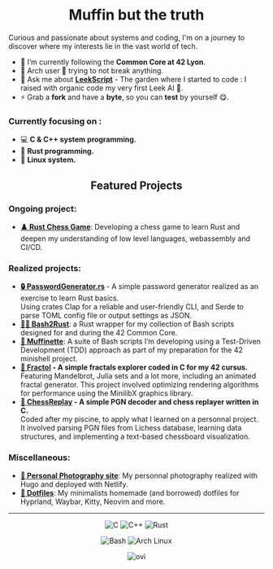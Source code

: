 # <h1 align="center">**Muffin but the truth**</h1>

<p>Curious and passionate about systems and coding, I'm on a journey to discover where my interests lie in the vast world of tech.</p>

- 🌱 I’m currently following the **Common Core at 42 Lyon**.
- 🔧 Arch user 🔨 trying to not break anything.
- 💬 Ask me about **[LeekScript](https://leekwars.com/encyclopedia/en/LeekScript)** - The garden where I started to code : I raised with organic code my very first Leek AI 🥬.
- ⚡ Grab a **fork** and have a **byte**, so you can **test** by yourself 😋.

### Currently focusing on :

- 💻 **C & C++ system programming.**
- 🦀 **Rust programming.**
- 🐧 **Linux system.**

<h2 align="center">Featured Projects</h2>

### Ongoing project:

- <strong><a href="https://github.com/LeMuffinMan/ChessGame">**♟️ Rust Chess Game**</a></strong>: Developing a chess game to learn Rust and deepen my understanding of low level languages, webassembly and CI/CD.

### Realized projects:
<ul>
    <li><strong><a href="https://github.com/LeMuffinMan/PasswordGenerator.rs">🔒 PasswordGenerator.rs</a> </strong> - A simple password generator realized as an exercise to learn Rust basics.</li> 
Using crates Clap for a reliable and user-friendly CLI, and Serde to parse TOML config file or output settings as JSON.
    <li><strong><a href="https://github.com/LeMuffinMan/bash2rust">📜🦀 Bash2Rust</a></strong>: a Rust wrapper for my collection of Bash scripts designed for and during the 42 Common Core.</li>
    <li><strong><a href="https://github.com/LeMuffinMan/Muffinette">🧁 Muffinette</a></strong>: A suite of Bash scripts I’m developing using a Test-Driven Development (TDD) approach as part of my preparation for the 42 minishell project.</li>
    <li><strong><a href="https://github.com/LeMuffinMan/fract-ol">💫 Fractol</a> - A simple fractals explorer coded in C for my 42 cursus.</strong></li>
    Featuring Mandelbrot, Julia sets and a lot more, including an animated fractal generator. This project involved optimizing rendering algorithms for performance using the MinilibX graphics library.
    <li><strong><a href="https://github.com/LeMuffinMan/ChessReplay">🔁 ChessReplay</a> - A simple PGN decoder and chess replayer written in C.</strong></li>
Coded after my piscine, to apply what I learned on a personnal project. It involved parsing PGN files from Lichess database, learning data structures, and implementing a text-based chessboard visualization.
</ul>

### Miscellaneous:
- <strong><a href="https://o-h-m.netlify.app">**📸 Personal Photography site**</a></strong>: My personnal photography realized with Hugo and deployed with Netlify.
- <strong><a href="https://github.com/LeMuffinMan/Dotfiles">**📄 Dotfiles**</a></strong>: My minimalists homemade (and borrowed) dotfiles for Hyprland, Waybar, Kitty, Neovim and more.   
---

<p align="center">
  <img src="https://img.shields.io/badge/C-00599C?style=for-the-badge&logo=c&logoColor=white" alt="C">
  <img src="https://img.shields.io/badge/C++-00599C?style=for-the-badge&logo=cplusplus&logoColor=white" alt="C++">
  <img src="https://img.shields.io/badge/Rust-000000?style=for-the-badge&logo=rust&logoColor=white" alt="Rust">

<p align="center">
  <img src="https://img.shields.io/badge/Bash-4EAA25?style=for-the-badge&logo=gnu-bash&logoColor=white" alt="Bash">
  <img src="https://img.shields.io/badge/Arch%20Linux-1793D1?style=for-the-badge&logo=archlinux&logoColor=white" alt="Arch Linux">
</p>

<p align="center">
<img src="https://github-readme-stats.vercel.app/api/top-langs?username=LeMuffinMan&show_icons=true&locale=en&layout=compact&theme=chartreuse-dark&cacheBust=1&hide=Dockerfile,HTML" alt="ovi" />
</p>
